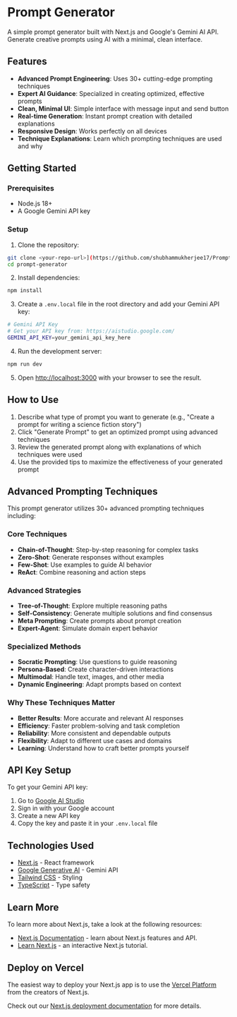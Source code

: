 # Prompt Generator

A simple prompt generator built with Next.js and Google's Gemini AI API. Generate creative prompts using AI with a minimal, clean interface.

## Features

- **Advanced Prompt Engineering**: Uses 30+ cutting-edge prompting techniques
- **Expert AI Guidance**: Specialized in creating optimized, effective prompts
- **Clean, Minimal UI**: Simple interface with message input and send button
- **Real-time Generation**: Instant prompt creation with detailed explanations
- **Responsive Design**: Works perfectly on all devices
- **Technique Explanations**: Learn which prompting techniques are used and why

## Getting Started

### Prerequisites

- Node.js 18+ 
- A Google Gemini API key

### Setup

1. Clone the repository:
```bash
git clone <your-repo-url>](https://github.com/shubhammukherjee17/Promptify.git
cd prompt-generator
```

2. Install dependencies:
```bash
npm install
```

3. Create a `.env.local` file in the root directory and add your Gemini API key:
```bash
# Gemini API Key
# Get your API key from: https://aistudio.google.com/
GEMINI_API_KEY=your_gemini_api_key_here
```

4. Run the development server:
```bash
npm run dev
```

5. Open [http://localhost:3000](http://localhost:3000) with your browser to see the result.

## How to Use

1. Describe what type of prompt you want to generate (e.g., "Create a prompt for writing a science fiction story")
2. Click "Generate Prompt" to get an optimized prompt using advanced techniques
3. Review the generated prompt along with explanations of which techniques were used
4. Use the provided tips to maximize the effectiveness of your generated prompt

## Advanced Prompting Techniques

This prompt generator utilizes 30+ advanced prompting techniques including:

### Core Techniques
- **Chain-of-Thought**: Step-by-step reasoning for complex tasks
- **Zero-Shot**: Generate responses without examples
- **Few-Shot**: Use examples to guide AI behavior
- **ReAct**: Combine reasoning and action steps

### Advanced Strategies
- **Tree-of-Thought**: Explore multiple reasoning paths
- **Self-Consistency**: Generate multiple solutions and find consensus
- **Meta Prompting**: Create prompts about prompt creation
- **Expert-Agent**: Simulate domain expert behavior

### Specialized Methods
- **Socratic Prompting**: Use questions to guide reasoning
- **Persona-Based**: Create character-driven interactions
- **Multimodal**: Handle text, images, and other media
- **Dynamic Engineering**: Adapt prompts based on context

### Why These Techniques Matter
- **Better Results**: More accurate and relevant AI responses
- **Efficiency**: Faster problem-solving and task completion
- **Reliability**: More consistent and dependable outputs
- **Flexibility**: Adapt to different use cases and domains
- **Learning**: Understand how to craft better prompts yourself

## API Key Setup

To get your Gemini API key:

1. Go to [Google AI Studio](https://aistudio.google.com/app/apikey)
2. Sign in with your Google account
3. Create a new API key
4. Copy the key and paste it in your `.env.local` file

## Technologies Used

- [Next.js](https://nextjs.org/) - React framework
- [Google Generative AI](https://ai.google.dev/) - Gemini API
- [Tailwind CSS](https://tailwindcss.com/) - Styling
- [TypeScript](https://www.typescriptlang.org/) - Type safety

## Learn More

To learn more about Next.js, take a look at the following resources:

- [Next.js Documentation](https://nextjs.org/docs) - learn about Next.js features and API.
- [Learn Next.js](https://nextjs.org/learn) - an interactive Next.js tutorial.

## Deploy on Vercel

The easiest way to deploy your Next.js app is to use the [Vercel Platform](https://vercel.com/new?utm_medium=default-template&filter=next.js&utm_source=create-next-app&utm_campaign=create-next-app-readme) from the creators of Next.js.

Check out our [Next.js deployment documentation](https://nextjs.org/docs/app/building-your-application/deploying) for more details.
